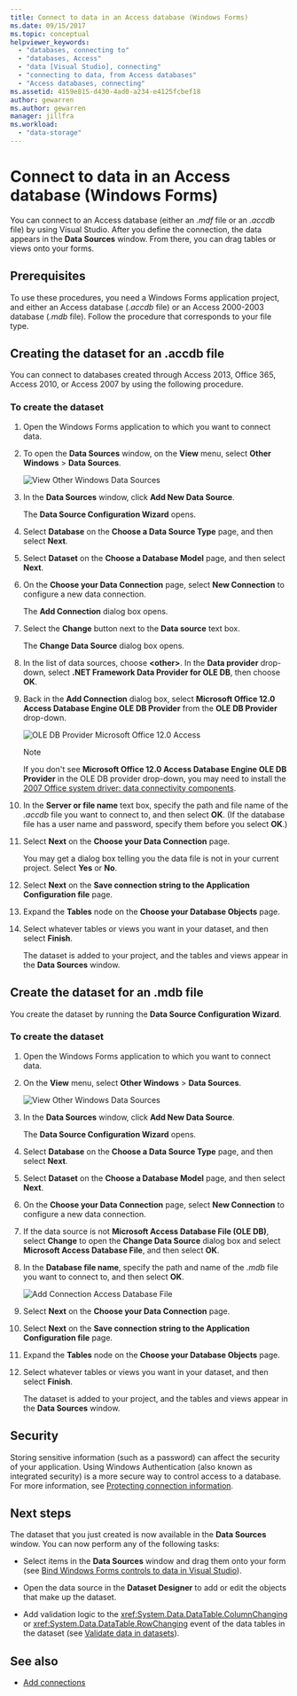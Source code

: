 ```yaml
---
title: Connect to data in an Access database (Windows Forms)
ms.date: 09/15/2017
ms.topic: conceptual
helpviewer_keywords:
  - "databases, connecting to"
  - "databases, Access"
  - "data [Visual Studio], connecting"
  - "connecting to data, from Access databases"
  - "Access databases, connecting"
ms.assetid: 4159e815-d430-4ad0-a234-e4125fcbef18
author: gewarren
ms.author: gewarren
manager: jillfra
ms.workload:
  - "data-storage"
---
```

# Connect to data in an Access database (Windows Forms)

You can connect to an Access database (either an *.mdf* file or an *.accdb* file) by using Visual Studio. After you define the connection, the data appears in the **Data Sources** window. From there, you can drag tables or views onto your forms.

## Prerequisites

To use these procedures, you need a Windows Forms application project, and either an Access database (*.accdb* file) or an Access 2000-2003 database (*.mdb* file). Follow the procedure that corresponds to your file type.

## Creating the dataset for an .accdb file

You can connect to databases created through Access 2013, Office 365, Access 2010, or Access 2007 by using the following procedure.

### To create the dataset

1.  Open the Windows Forms application to which you want to connect data.

2.  To open the **Data Sources** window, on the **View** menu, select **Other Windows** > **Data Sources**.

     ![View Other Windows Data Sources](../data-tools/media/viewdatasources.png)

3.  In the **Data Sources** window, click **Add New Data Source**.

     The **Data Source Configuration Wizard** opens.

4.  Select **Database** on the **Choose a Data Source Type** page, and then select **Next**.

5.  Select **Dataset** on the **Choose a Database Model** page, and then select **Next**.

6.  On the **Choose your Data Connection** page, select **New Connection** to configure a new data connection.

     The **Add Connection** dialog box opens.

7.  Select the **Change** button next to the **Data source** text box.

     The **Change Data Source** dialog box opens.

8.  In the list of data sources, choose **\<other\>**. In the **Data provider** drop-down, select **.NET Framework Data Provider for OLE DB**, then choose **OK**.

9. Back in the **Add Connection** dialog box, select **Microsoft Office 12.0 Access Database Engine OLE DB Provider** from the **OLE DB Provider** drop-down.

     ![OLE DB Provider Microsoft Office 12.0 Access](../data-tools/media/dataoledbprovideroffice12access.png)

     > [!NOTE]
     > If you don't see **Microsoft Office 12.0 Access Database Engine OLE DB Provider** in the OLE DB provider drop-down, you may need to install the [2007 Office system driver: data connectivity components](https://www.microsoft.com/download/confirmation.aspx?id=23734).

9. In the **Server or file name** text box, specify the path and file name of the *.accdb* file you want to connect to, and then select **OK**. (If the database file has a user name and password, specify them before you select **OK**.)

10. Select **Next** on the **Choose your Data Connection** page.

     You may get a dialog box telling you the data file is not in your current project. Select **Yes** or **No**.

11. Select **Next** on the **Save connection string to the Application Configuration file** page.

12. Expand the **Tables** node on the **Choose your Database Objects** page.

13. Select whatever tables or views you want in your dataset, and then select **Finish**.

     The dataset is added to your project, and the tables and views appear in the **Data Sources** window.

## Create the dataset for an .mdb file

You create the dataset by running the **Data Source Configuration Wizard**.

### To create the dataset

1.  Open the Windows Forms application to which you want to connect data.

2.  On the **View** menu, select **Other Windows** > **Data Sources**.

     ![View Other Windows Data Sources](../data-tools/media/viewdatasources.png)

3.  In the **Data Sources** window, click **Add New Data Source**.

     The **Data Source Configuration Wizard** opens.

4.  Select **Database** on the **Choose a Data Source Type** page, and then select **Next**.

5.  Select **Dataset** on the **Choose a Database Model** page, and then select **Next**.

6.  On the **Choose your Data Connection** page, select **New Connection** to configure a new data connection.

7.  If the data source is not **Microsoft Access Database File (OLE DB)**, select **Change** to open the **Change Data Source** dialog box and select **Microsoft Access Database File**, and then select **OK**.

8.  In the **Database file name**, specify the path and name of the *.mdb* file you want to connect to, and then select **OK**.

     ![Add Connection Access Database File](../data-tools/media/dataaddconnectionaccessmdb.png)

9. Select **Next** on the **Choose your Data Connection** page.

10. Select **Next** on the **Save connection string to the Application Configuration file** page.

11. Expand the **Tables** node on the **Choose your Database Objects** page.

12. Select whatever tables or views you want in your dataset, and then select **Finish**.

     The dataset is added to your project, and the tables and views appear in the **Data Sources** window.

## Security

Storing sensitive information (such as a password) can affect the security of your application. Using Windows Authentication (also known as integrated security) is a more secure way to control access to a database. For more information, see [Protecting connection information](/dotnet/framework/data/adonet/protecting-connection-information).

## Next steps

The dataset that you just created is now available in the **Data Sources** window. You can now perform any of the following tasks:

-   Select items in the **Data Sources** window and drag them onto your form (see [Bind Windows Forms controls to data in Visual Studio](../data-tools/bind-windows-forms-controls-to-data-in-visual-studio.md)).

-   Open the data source in the **Dataset Designer** to add or edit the objects that make up the dataset.

-   Add validation logic to the <xref:System.Data.DataTable.ColumnChanging> or <xref:System.Data.DataTable.RowChanging> event of the data tables in the dataset (see [Validate data in datasets](../data-tools/validate-data-in-datasets.md)).

## See also

- [Add connections](../data-tools/add-new-connections.md)